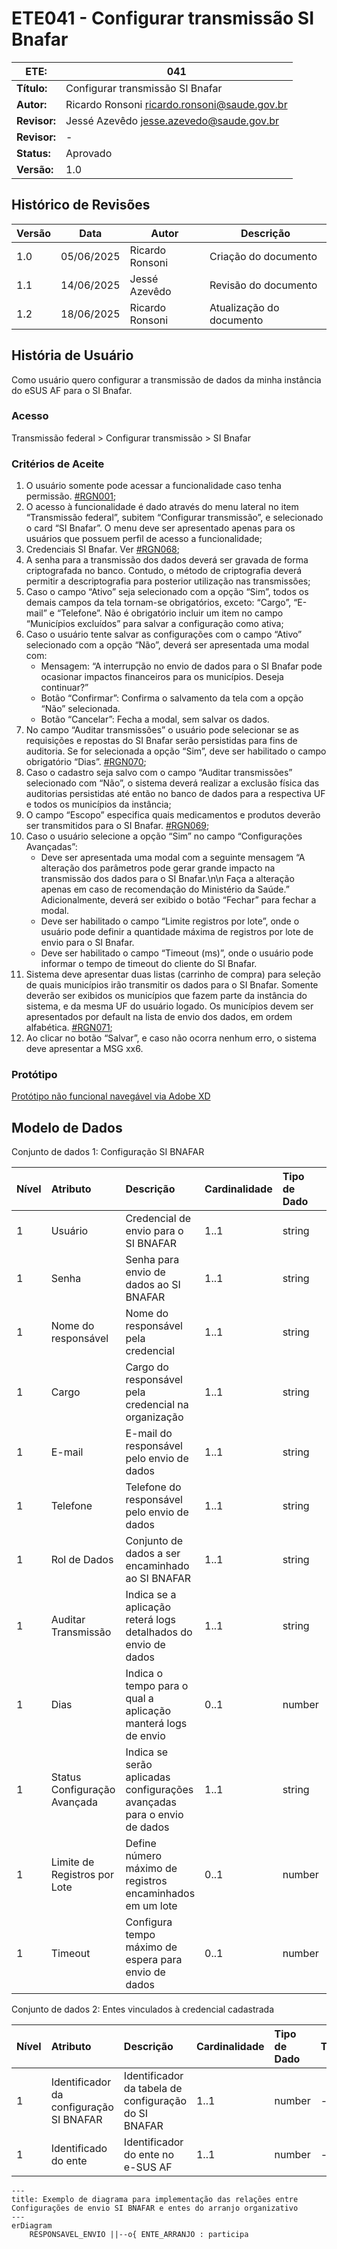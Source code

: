 # ETE041 - Configurar transmissão SI Bnafar

| **ETE:**     | 041                                            |
|--------------|------------------------------------------------|
| **Título:**  | Configurar transmissão SI Bnafar               |
| **Autor:**   | Ricardo Ronsoni <ricardo.ronsoni@saude.gov.br> |
| **Revisor:** | Jessé Azevêdo <jesse.azevedo@saude.gov.br>     |
| **Revisor:** | -                                              |
| **Status:**  | Aprovado                                       |
| **Versão:**  | 1.0                                            |

## Histórico de Revisões

| **Versão** | **Data**   | **Autor**       | **Descrição**            |
|------------|------------|-----------------|--------------------------|
| 1.0        | 05/06/2025 | Ricardo Ronsoni | Criação do documento     |
| 1.1        | 14/06/2025 | Jessé Azevêdo   | Revisão do documento     |
| 1.2        | 18/06/2025 | Ricardo Ronsoni | Atualização do documento |

## História de Usuário

Como usuário quero configurar a transmissão de dados da minha instância do eSUS AF para o SI Bnafar.

### Acesso <!-- Acrescentei e, provavelmente, deve retirar dos Critérios de Aceitação -->
Transmissão federal > Configurar transmissão > SI Bnafar

### Critérios de Aceite

1.	O usuário somente pode acessar a funcionalidade caso tenha permissão. [#RGN001](DocumentoDeRegrasv2.md);  
2.	O acesso à funcionalidade é dado através do menu lateral no item “Transmissão federal”, subitem “Configurar transmissão”, e selecionado o card “SI Bnafar”. O menu deve ser apresentado apenas para os usuários que possuem perfil de acesso a funcionalidade; <!-- Este aqui fiquei na dúvida se retirava todo ou não, precisa verificar e olhar numeração. De qualquer forma, vou acrescentar o ###Acesso --> 
3.	Credenciais SI Bnafar. Ver [#RGN068](DocumentoDeRegrasv2.md);   
4.	A senha para a transmissão dos dados deverá ser gravada de forma criptografada no banco. Contudo, o método de criptografia deverá permitir a descriptografia para posterior utilização nas transmissões; 
5.	Caso o campo “Ativo” seja selecionado com a opção “Sim”, todos os demais campos da tela tornam-se obrigatórios, exceto: “Cargo”, “E-mail” e “Telefone”. Não é obrigatório incluir um item no campo “Municípios excluídos” para salvar a configuração como ativa;  
6.	Caso o usuário tente salvar as configurações com o campo “Ativo” selecionado com a opção “Não”, deverá ser apresentada uma modal com:  
    + Mensagem: “A interrupção no envio de dados para o SI Bnafar pode ocasionar impactos financeiros para os municípios. Deseja continuar?”  
    + Botão “Confirmar”: Confirma o salvamento da tela com a opção “Não” selecionada.  
    + Botão “Cancelar”: Fecha a modal, sem salvar os dados.
7.	No campo “Auditar transmissões” o usuário pode selecionar se as requisições e repostas do SI Bnafar serão persistidas para fins de auditoria. Se for selecionada a opção “Sim”, deve ser habilitado o campo obrigatório “Dias”. [#RGN070](DocumentoDeRegrasv2.md);  
8.	Caso o cadastro seja salvo com o campo “Auditar transmissões” selecionado com “Não”, o sistema deverá realizar a exclusão física das auditorias persistidas até então no banco de dados para a respectiva UF e todos os municípios da instância;
9.	O campo “Escopo” especifica quais medicamentos e produtos deverão ser transmitidos para o SI Bnafar. [#RGN069](DocumentoDeRegrasv2.md);  
10.	Caso o usuário selecione a opção “Sim” no campo “Configurações Avançadas”:
    + Deve ser apresentada uma modal com a seguinte mensagem “A alteração dos parâmetros pode gerar grande impacto na transmissão dos dados para o SI Bnafar.\n\n Faça a alteração apenas em caso de recomendação do Ministério da Saúde.” Adicionalmente, deverá ser exibido o botão “Fechar” para fechar a modal.
    + Deve ser habilitado o campo “Limite registros por lote”, onde o usuário pode definir a quantidade máxima de registros por lote de envio para o SI Bnafar.
    + Deve ser habilitado o campo “Timeout (ms)”, onde o usuário pode informar o tempo de timeout do cliente do SI Bnafar.
11.	Sistema deve apresentar duas listas (carrinho de compra) para seleção de quais municípios irão transmitir os dados para o SI Bnafar. Somente deverão ser exibidos os municípios que fazem parte da instância do sistema, e da mesma UF do usuário logado. Os municípios devem ser apresentados por default na lista de envio dos dados, em ordem alfabética. [#RGN071](DocumentoDeRegrasv2.md);  
12.	Ao clicar no botão “Salvar”, e caso não ocorra nenhum erro, o sistema deve apresentar a MSG xx6.


### Protótipo

[Protótipo não funcional navegável via Adobe XD](https://xd.adobe.com/view/b10875f3-b816-4ec6-9948-a3ef8df26a52-e45b/screen/518aadb2-7bd7-495a-8ff2-b5effc590a0f/)

## Modelo de Dados

Conjunto de dados 1: Configuração SI BNAFAR

| Nível | Atributo                     | Descrição                                                               | Cardinalidade | Tipo de Dado | Tamanho | Formato                                    |
|:------|:-----------------------------|:------------------------------------------------------------------------|:--------------|:-------------|:--------|:-------------------------------------------|
| 1     | Usuário                      | Credencial de envio para o SI BNAFAR                                    | 1..1          | string       | 60      | xx.xxxxxx/xxxx-xx                          |
| 1     | Senha                        | Senha para envio de dados ao SI BNAFAR                                  | 1..1          | string       | 100     |                                            |
| 1     | Nome do responsável          | Nome do responsável pela credencial                                     | 1..1          | string       | 100     |                                            |
| 1     | Cargo                        | Cargo do responsável pela credencial na organização                     | 1..1          | string       | 100     |                                            |
| 1     | E-mail                       | E-mail do responsável pelo envio de dados                               | 1..1          | string       | 100     |                                            |
| 1     | Telefone                     | Telefone do responsável pelo envio de dados                             | 1..1          | string       | 15      | (xx) xxxx-xxxx                             |
| 1     | Rol de Dados                 | Conjunto de dados a ser encaminhado ao SI BNAFAR                        | 1..1          | string       | 1       | A - Todo o rol de itens, R - Apenas Rename |
| 1     | Auditar Transmissão          | Indica se a aplicação reterá logs detalhados do envio de dados          | 1..1          | string       | 1       | S - Sim, N - Não                           |
| 1     | Dias                         | Indica o tempo para o qual a aplicação manterá logs de envio            | 0..1          | number       | -       |                                            |
| 1     | Status Configuração Avançada | Indica se serão aplicadas configurações avançadas para o envio de dados | 1..1          | string       | 1       | S - Sim, N - Não                           |
| 1     | Limite de Registros por Lote | Define número máximo de registros encaminhados em um lote               | 0..1          | number       | -       |                                            |
| 1     | Timeout                      | Configura tempo máximo de espera para envio de dados                    | 0..1          | number       | -       |                                            |

Conjunto de dados 2: Entes vinculados à credencial cadastrada

| Nível | Atributo                                | Descrição                                                | Cardinalidade | Tipo de Dado | Tamanho | Formato |
|:------|:----------------------------------------|:---------------------------------------------------------|:--------------|:-------------|:--------|:--------|
| 1     | Identificador da configuração SI BNAFAR | Identificador da tabela de configuração do SI BNAFAR     | 1..1          | number       | -       | -       |
| 1     | Identificado do ente                    | Identificador do ente no e-SUS AF                        | 1..1          | number       | -       | -       |


```mermaid
---
title: Exemplo de diagrama para implementação das relações entre Configurações de envio SI BNAFAR e entes do arranjo organizativo
---
erDiagram
    RESPONSAVEL_ENVIO ||--o{ ENTE_ARRANJO : participa
```
